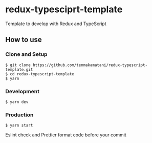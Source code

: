 # redux-typesciprt-template

Template to develop with Redux and TypeScript

## How to use

### Clone and Setup
```
$ git clone https://github.com/tenmakamatani/redux-typescript-template.git
$ cd redux-typescript-template
$ yarn
```

### Development

```
$ yarn dev
```

### Production

```
$ yarn start
```

Eslint check and Prettier format code before your commit